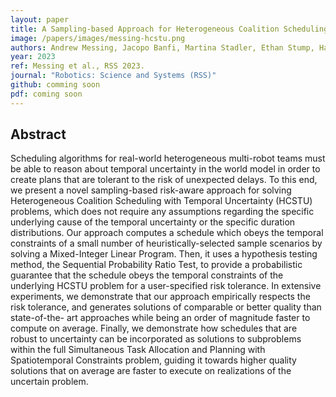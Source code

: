 ```yaml
---
layout: paper
title: A Sampling-based Approach for Heterogeneous Coalition Scheduling with Temporal Uncertainty
image: /papers/images/messing-hcstu.png
authors: Andrew Messing, Jacopo Banfi, Martina Stadler, Ethan Stump, Harish Ravichandar, Nicholas Roy, Seth Hutchinson
year: 2023
ref: Messing et al., RSS 2023.
journal: "Robotics: Science and Systems (RSS)"
github: comming soon
pdf: coming soon
---
```


## Abstract

Scheduling algorithms for real-world heterogeneous multi-robot teams must be able to reason about temporal uncertainty in the world model in order to create plans that are tolerant to the risk of unexpected delays. To this end, we present a novel sampling-based risk-aware approach for solving Heterogeneous Coalition Scheduling with Temporal Uncertainty (HCSTU) problems, which does not require any assumptions regarding the specific underlying cause of the temporal uncertainty or the specific duration distributions. Our approach computes a schedule which obeys the temporal constraints of a small number of heuristically-selected sample scenarios by solving a Mixed-Integer Linear Program. Then, it uses a hypothesis testing method, the Sequential Probability Ratio Test, to provide a probabilistic guarantee that the schedule obeys the temporal constraints of the underlying HCSTU problem for a user-specified risk tolerance. In extensive experiments, we demonstrate that our approach empirically respects the risk tolerance, and generates solutions of comparable or better quality than state-of-the- art approaches while being an order of magnitude faster to compute on average. Finally, we demonstrate how schedules that are robust to uncertainty can be incorporated as solutions to subproblems within the full Simultaneous Task Allocation and Planning with Spatiotemporal Constraints problem, guiding it towards higher quality solutions that on average are faster to execute on realizations of the uncertain problem.